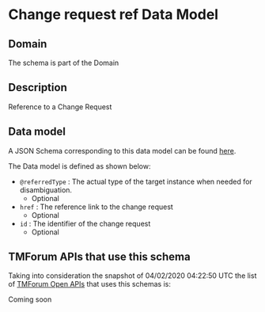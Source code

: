 # Change request ref Data Model

## Domain

The  schema is part of the  Domain

## Description

Reference to a Change Request

## Data model

A JSON Schema corresponding to this data model can be found
[here](https://github.com/tmforum-rand/schemas/blob/candidates/Common/ChangeRequestRef.schema.json).

The Data model is defined as shown below:
- `@referredType` : The actual type of the target instance when needed for disambiguation.
  - Optional
- `href` : The reference link to the change request
  - Optional
- `id` : The identifier of the change request
  - Optional




## TMForum APIs that use this schema

Taking into consideration the snapshot of 04/02/2020 04:22:50 UTC the list of [TMForum Open APIs](https://www.tmforum.org/open-apis/) that uses this schemas is:

Coming soon